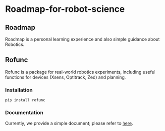 # Roadmap-for-robot-science

## Roadmap

Roadmap is a personal learning experience and also simple guidance about Robotics.

## Rofunc

Rofunc is a package for real-world robotics experiments, including useful functions for devices (Xsens, Optitrack, Zed) and planning.

### Installation

```
pip install rofunc
```

### Documentation
Currently, we provide a simple document; please refer to [here](./rofunc/).

